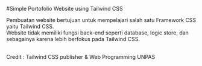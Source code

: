 #Simple Portofolio Website using Tailwind CSS

Pembuatan website bertujuan untuk mempelajari salah satu Framework CSS yaitu Tailwind CSS. <br>
Website tidak memiliki fungsi back-end seperti database, logic store, dan sebagainya karena lebih berfokus pada Tailwind CSS. <br><br>

Credit : Tailwind CSS publisher & Web Programming UNPAS
